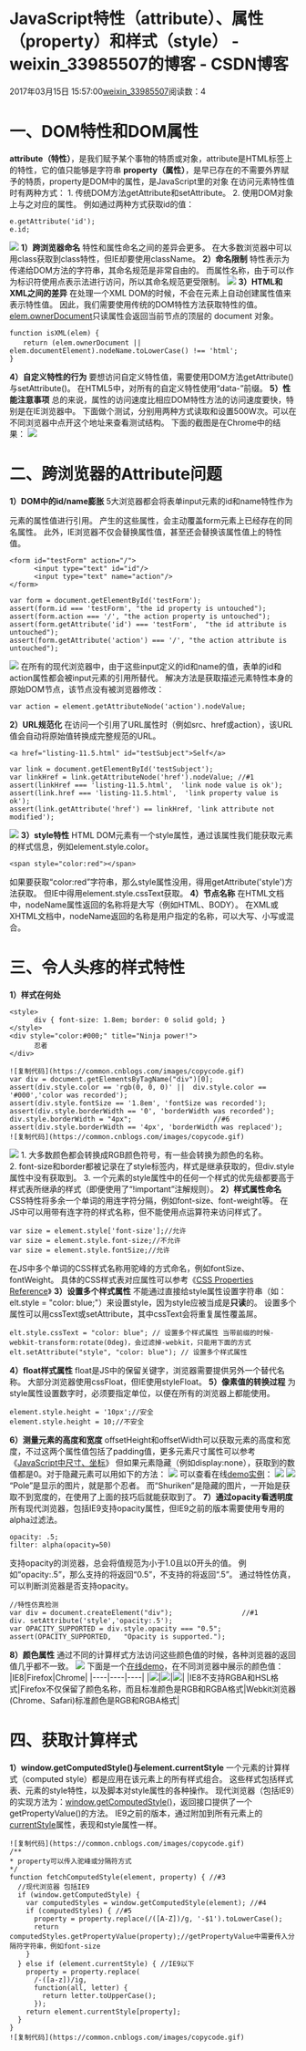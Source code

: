 # JavaScript特性（attribute）、属性（property）和样式（style） - weixin_33985507的博客 - CSDN博客
2017年03月15日 15:57:00[weixin_33985507](https://me.csdn.net/weixin_33985507)阅读数：4
# 一、DOM特性和DOM属性
**attribute（特性）**，是我们赋予某个事物的特质或对象，attribute是HTML标签上的特性，它的值只能够是字符串
**property（属性）**，是早已存在的不需要外界赋予的特质，property是DOM中的属性，是JavaScript里的对象
在访问元素特性值时有两种方式：
1. 传统DOM方法getAttribute和setAttribute。
2. 使用DOM对象上与之对应的属性。
例如通过两种方式获取id的值：
```
e.getAttribute('id');
e.id;
```
![](https://images2015.cnblogs.com/blog/211606/201611/211606-20161106165157611-1349671932.png)
**1）跨浏览器命名**
特性和属性命名之间的差异会更多。
在大多数浏览器中可以用class获取到class特性，但IE却要使用className。
**2）命名限制**
特性表示为传递给DOM方法的字符串，其命名规范是非常自由的。
而属性名称，由于可以作为标识符使用点表示法进行访问，所以其命名规范更受限制。
![](https://images2015.cnblogs.com/blog/211606/201611/211606-20161106170128643-1089823647.png)
**3）HTML和XML之间的差异**
在处理一个XML DOM的时候，不会在元素上自动创建属性值来表示特性值。
因此，我们需要使用传统的DOM特性方法获取特性的值。
[elem.ownerDocument](https://developer.mozilla.org/zh-CN/docs/Web/API/Node/ownerDocument)只读属性会返回当前节点的顶层的 document 对象。
```
function isXML(elem) {
　　return (elem.ownerDocument || elem.documentElement).nodeName.toLowerCase() !== 'html';
}
```
**4）自定义特性的行为**
要想访问自定义特性值，需要使用DOM方法getAttribute()与setAttribute()。
在HTML5中，对所有的自定义特性使用“data-”前缀。
**5）性能注意事项**
总的来说，属性的访问速度比相应DOM特性方法的访问速度要快，特别是在IE浏览器中。
下面做个测试，分别用两种方式读取和设置500W次。可以在不同浏览器中点开这个地址来查看测试结构。
下面的截图是在Chrome中的结果：
![](https://images2015.cnblogs.com/blog/211606/201611/211606-20161106172258533-769443274.png)
# 二、跨浏览器的Attribute问题
**1）DOM中的id/name膨胀**
5大浏览器都会将表单input元素的id和name特性作为<form>元素的属性值进行引用。
产生的这些属性，会主动覆盖form元素上已经存在的同名属性。
此外，IE浏览器不仅会替换属性值，甚至还会替换该属性值上的特性值。
```
<form id="testForm" action="/">                       
      <input type="text" id="id"/>
      <input type="text" name="action"/>
</form>
```
```
var form = document.getElementById('testForm');
assert(form.id === 'testForm', "the id property is untouched");
assert(form.action === '/', "the action property is untouched");
assert(form.getAttribute('id') === 'testForm',  "the id attribute is untouched");
assert(form.getAttribute('action') === '/', "the action attribute is untouched");
```
![](https://images2015.cnblogs.com/blog/211606/201611/211606-20161106173600830-717603212.png)
在所有的现代浏览器中，由于这些input定义的id和name的值，表单的id和action属性都会被input元素的引用所替代。
解决方法是获取描述元素特性本身的原始DOM节点，该节点没有被浏览器修改：
```
var action = element.getAttributeNode('action').nodeValue;
```
**2）URL规范化**
在访问一个引用了URL属性时（例如src、href或action），该URL值会自动将原始值转换成完整规范的URL。
```
<a href="listing-11.5.html" id="testSubject">Self</a>
```
```
var link = document.getElementById('testSubject');
var linkHref = link.getAttributeNode('href').nodeValue; //#1
assert(linkHref === 'listing-11.5.html',  'link node value is ok');
assert(link.href === 'listing-11.5.html',  'link property value is ok');
assert(link.getAttribute('href') == linkHref, 'link attribute not modified');
```
![](https://images2015.cnblogs.com/blog/211606/201611/211606-20161106182917768-1552552098.png)
**3）style特性**
HTML DOM元素有一个style属性，通过该属性我们能获取元素的样式信息，例如element.style.color。
```
<span style="color:red"></span>
```
如果要获取“color:red”字符串，那么style属性没用，得用getAttribute('style')方法获取。
但IE中得用element.style.cssText获取。
**4）节点名称**
在HTML文档中，nodeName属性返回的名称将是大写（例如HTML、BODY）。
在XML或XHTML文档中，nodeName返回的名称是用户指定的名称，可以大写、小写或混合。
# 三、令人头疼的样式特性
**1）样式在何处**
```
<style>
      div { font-size: 1.8em; border: 0 solid gold; }
</style>
<div style="color:#000;" title="Ninja power!">
      忍者
</div>
```
```
![复制代码](https://common.cnblogs.com/images/copycode.gif)
var div = document.getElementsByTagName("div")[0];
assert(div.style.color == 'rgb(0, 0, 0)' ||  div.style.color == '#000','color was recorded');
assert(div.style.fontSize == '1.8em', 'fontSize was recorded');
assert(div.style.borderWidth == '0', 'borderWidth was recorded');
div.style.borderWidth = "4px";                    //#6
assert(div.style.borderWidth == '4px', 'borderWidth was replaced');
![复制代码](https://common.cnblogs.com/images/copycode.gif)
```
![](https://images2015.cnblogs.com/blog/211606/201611/211606-20161106183932955-1837282439.png)
1. 大多数颜色都会转换成RGB颜色符号，有一些会转换为颜色的名称。
2. font-size和border都被记录在了style标签内，样式是继承获取的，但div.style属性中没有获取到。
3. 一个元素的style属性中的任何一个样式的优先级都要高于样式表所继承的样式（即便使用了“!important”注解规则）。
**2）样式属性命名**
CSS特性将多余一个单词的用连字符分隔，例如font-size、font-weight等。
在JS中可以用带有连字符的样式名称，但不能使用点运算符来访问样式了。
```
var size = element.style['font-size'];//允许
var size = element.style.font-size;//不允许
var size = element.style.fontSize;//允许
```
在JS中多个单词的CSS样式名称用驼峰的方式命名，例如fontSize、fontWeight。
具体的CSS样式表对应属性可以参考《[CSS Properties Reference](https://developer.mozilla.org/en-US/docs/Web/CSS/CSS_Properties_Reference)》
**3）设置多个样式属性**
不能通过直接给style属性设置字符串（如：elt.style = "color: blue;"）来设置style，因为style应被当成是**只读**的。
设置多个属性可以用cssText或setAttribute，其中cssText会将重复属性覆盖屌。
```
elt.style.cssText = "color: blue"; // 设置多个样式属性 当带前缀的时候-webkit-transform:rotate(0deg)，会过滤掉-webkit，只能用下面的方式
elt.setAttribute("style", "color: blue"); // 设置多个样式属性
```
**4）float样式属性**
float是JS中的保留关键字，浏览器需要提供另外一个替代名称。
大部分浏览器使用cssFloat，但IE使用styleFloat。
**5）像素值的转换过程**
为style属性设置数字时，必须要指定单位，以便在所有的浏览器上都能使用。
```
element.style.height = '10px';//安全
element.style.height = 10;//不安全
```
**6）测量元素的高度和宽度**
offsetHeight和offsetWidth可以获取元素的高度和宽度，不过这两个属性值包括了padding值，更多元素尺寸属性可以参考《[JavaScript中尺寸、坐标](http://www.cnblogs.com/strick/p/4826273.html)》
但如果元素隐藏（例如display:none），获取到的数值都是0。对于隐藏元素可以用如下的方法：
![](https://images2015.cnblogs.com/blog/211606/201611/211606-20161106191009611-1285363492.png)
可以查看在线[demo实例](http://www.pwstrick.com/ninja-code/chapter-12/listing-12.9.html)：
![](https://images2015.cnblogs.com/blog/211606/201611/211606-20161106191135658-1558087015.png)
![](https://images2015.cnblogs.com/blog/211606/201611/211606-20161106191622924-175728586.png)
“Pole”是显示的图片，就是那个忍者。
而“Shuriken”是隐藏的图片，一开始是获取不到宽度的，在使用了上面的技巧后就能获取到了。
**7）通过opacity看透明度**
所有现代浏览器，包括IE9支持opacity属性，但IE9之前的版本需要使用专用的alpha过滤法。
```
opacity: .5;
filter: alpha(opacity=50)
```
支持opacity的浏览器，总会将值规范为小于1.0且以0开头的值。
例如“opacity:.5”，那么支持的将返回“0.5”，不支持的将返回“.5”。
通过特性仿真，可以判断浏览器是否支持opacity。
```
//特性仿真检测
var div = document.createElement("div");                 //#1
div. setAttribute('style','opacity:.5');
var OPACITY_SUPPORTED = div.style.opacity === "0.5";
assert(OPACITY_SUPPORTED,   "Opacity is supported.");
```
**8）颜色属性**
通过不同的计算样式方法访问这些颜色值的时候，各种浏览器的返回值几乎都不一致。
![](https://images2015.cnblogs.com/blog/211606/201611/211606-20161106192916486-1292832744.png)
下面是一个[在线demo](http://www.pwstrick.com/ninja-code/chapter-12/listing-12.11.html)，在不同浏览器中展示的颜色值：
|IE8|Firefox|Chrome|
|----|----|----|
|![](https://images2015.cnblogs.com/blog/211606/201611/211606-20161106193233705-1580072516.png)|![](https://images2015.cnblogs.com/blog/211606/201611/211606-20161106193302049-267055998.png)|![](https://images2015.cnblogs.com/blog/211606/201611/211606-20161106193211408-1604581050.png)|
|IE8不支持RGBA和HSL格式|Firefox不仅保留了颜色名称，而且标准颜色是RGB和RGBA格式|Webkit浏览器(Chrome、Safari)标准颜色是RGB和RGBA格式|
# 四、获取计算样式
**1）window.getComputedStyle()与element.currentStyle**
一个元素的计算样式（computed style）都是应用在该元素上的所有样式组合。
这些样式包括样式表、元素的style特性，以及脚本对style属性的各种操作。
现代浏览器（包括IE9）的实现方法为：[window.getComputedStyle()](https://developer.mozilla.org/zh-CN/docs/Web/API/Window/getComputedStyle)，返回接口提供了一个getPropertyValue()的方法。
IE9之前的版本，通过附加到所有元素上的[currentStyle](https://developer.mozilla.org/zh-CN/docs/Web/API/Element/currentStyle)属性，表现和style属性一样。
```
![复制代码](https://common.cnblogs.com/images/copycode.gif)
/**
* property可以传入驼峰或分隔符方式
*/
function fetchComputedStyle(element, property) { //#3
  //现代浏览器 包括IE9
  if (window.getComputedStyle) {
    var computedStyles = window.getComputedStyle(element); //#4
    if (computedStyles) { //#5
      property = property.replace(/([A-Z])/g, '-$1').toLowerCase();
      return computedStyles.getPropertyValue(property);//getPropertyValue中需要传入分隔符字符串，例如font-size
    }
  } else if (element.currentStyle) { //IE9以下
    property = property.replace(
      /-([a-z])/ig,
      function(all, letter) {
        return letter.toUpperCase();
      });
    return element.currentStyle[property];
  }
}
![复制代码](https://common.cnblogs.com/images/copycode.gif)
```
